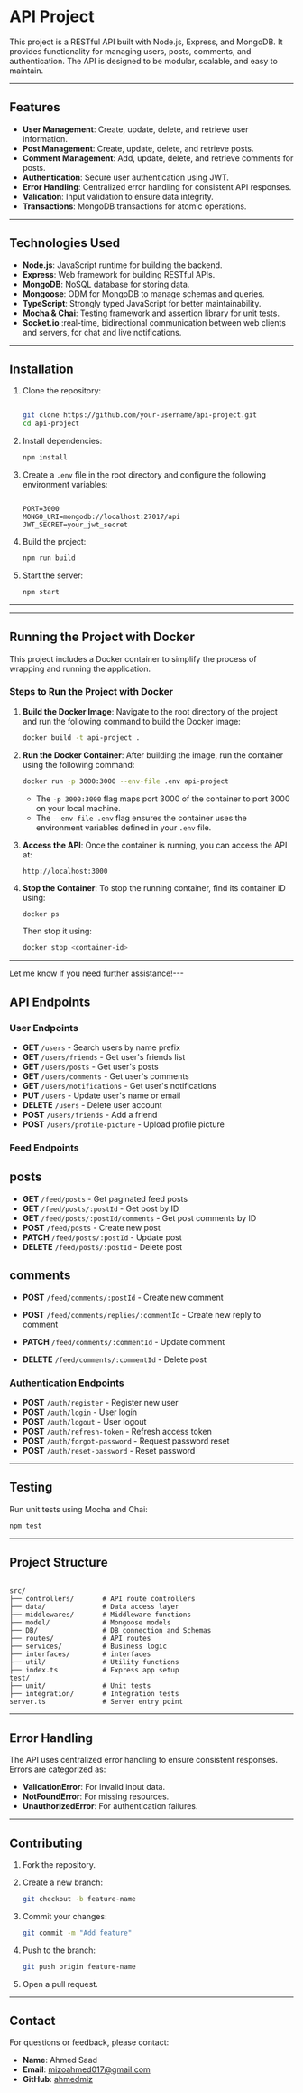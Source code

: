# API Project

This project is a RESTful API built with Node.js, Express, and MongoDB. It provides functionality for managing users, posts, comments, and authentication. The API is designed to be modular, scalable, and easy to maintain.

---

## Features

- **User Management**: Create, update, delete, and retrieve user information.
- **Post Management**: Create, update, delete, and retrieve posts.
- **Comment Management**: Add, update, delete, and retrieve comments for posts.
- **Authentication**: Secure user authentication using JWT.
- **Error Handling**: Centralized error handling for consistent API responses.
- **Validation**: Input validation to ensure data integrity.
- **Transactions**: MongoDB transactions for atomic operations.

---

## Technologies Used

- **Node.js**: JavaScript runtime for building the backend.
- **Express**: Web framework for building RESTful APIs.
- **MongoDB**: NoSQL database for storing data.
- **Mongoose**: ODM for MongoDB to manage schemas and queries.
- **TypeScript**: Strongly typed JavaScript for better maintainability.
- **Mocha & Chai**: Testing framework and assertion library for unit tests.
- **Socket.io** :real-time, bidirectional communication between web clients and servers, for chat and live notifications.

---

## Installation

1. Clone the repository:

   ```bash
   
   git clone https://github.com/your-username/api-project.git
   cd api-project
   ```

2. Install dependencies:

   ```bash
   npm install
   ```

3. Create a `.env` file in the root directory and configure the following environment variables:

   ```env

   PORT=3000
   MONGO_URI=mongodb://localhost:27017/api
   JWT_SECRET=your_jwt_secret
   ```

4. Build the project:

   ```bash
   npm run build
   ```

5. Start the server:

   ```bash
   npm start
   ```

---
---

## Running the Project with Docker

This project includes a Docker container to simplify the process of wrapping and running the application.

### Steps to Run the Project with Docker

1. **Build the Docker Image**:
   Navigate to the root directory of the project and run the following command to build the Docker image:

   ```bash
   docker build -t api-project .
   ```

2. **Run the Docker Container**:
   After building the image, run the container using the following command:

   ```bash
   docker run -p 3000:3000 --env-file .env api-project
   ```

   - The `-p 3000:3000` flag maps port 3000 of the container to port 3000 on your local machine.
   - The `--env-file .env` flag ensures the container uses the environment variables defined in your `.env` file.

3. **Access the API**:
   Once the container is running, you can access the API at:

   ```
   http://localhost:3000
   ```

4. **Stop the Container**:
   To stop the running container, find its container ID using:

   ```bash
   docker ps
   ```

   Then stop it using:

   ```bash
   docker stop <container-id>
   ```

---

Let me know if you need further assistance!---

## API Endpoints

### User Endpoints

- **GET** `/users` - Search users by name prefix
- **GET** `/users/friends` - Get user's friends list
- **GET** `/users/posts` - Get user's posts
- **GET** `/users/comments` - Get user's comments
- **GET** `/users/notifications` - Get user's notifications
- **PUT** `/users` - Update user's name or email
- **DELETE** `/users` - Delete user account
- **POST** `/users/friends` - Add a friend
- **POST** `/users/profile-picture` - Upload profile picture

### Feed Endpoints

## posts

- **GET** `/feed/posts` - Get paginated feed posts
- **GET** `/feed/posts/:postId` - Get post by ID
- **GET** `/feed/posts/:postId/comments` -
Get post comments by ID
- **POST** `/feed/posts` - Create new post
- **PATCH** `/feed/posts/:postId` - Update post
- **DELETE** `/feed/posts/:postId` - Delete post

## comments

- **POST** `/feed/comments/:postId` - Create new comment
- **POST** `/feed/comments/replies/:commentId` - Create new reply to comment

- **PATCH** `/feed/comments/:commentId` - Update comment
- **DELETE** `/feed/comments/:commentId` - Delete post

### Authentication Endpoints

- **POST** `/auth/register` - Register new user
- **POST** `/auth/login` - User login
- **POST** `/auth/logout` - User logout
- **POST** `/auth/refresh-token` - Refresh access token
- **POST** `/auth/forgot-password` - Request password reset
- **POST** `/auth/reset-password` - Reset password

---

## Testing

Run unit tests using Mocha and Chai:

```bash
npm test
```

---

## Project Structure

```

src/
├── controllers/       # API route controllers
├── data/              # Data access layer
├── middlewares/       # Middleware functions
├── model/             # Mongoose models
├── DB/                # DB connection and Schemas
├── routes/            # API routes
├── services/          # Business logic
├── interfaces/        # interfaces
├── util/              # Utility functions
├── index.ts           # Express app setup
test/
├── unit/              # Unit tests
├── integration/       # Integration tests
server.ts              # Server entry point
```

---

## Error Handling

The API uses centralized error handling to ensure consistent responses. Errors are categorized as:

- **ValidationError**: For invalid input data.
- **NotFoundError**: For missing resources.
- **UnauthorizedError**: For authentication failures.

---

## Contributing

1. Fork the repository.
2. Create a new branch:

   ```bash
   git checkout -b feature-name
   ```

3. Commit your changes:

   ```bash
   git commit -m "Add feature"
   ```

4. Push to the branch:

   ```bash
   git push origin feature-name
   ```

5. Open a pull request.

---

## Contact

For questions or feedback, please contact:

- **Name**: Ahmed Saad
- **Email**: <mizoahmed017@gmail.com>
- **GitHub**: [ahmedmiz](https://github.com/ahmedmiz)
